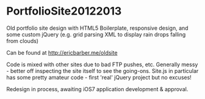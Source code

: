 PortfolioSite20122013
=====================

Old portfolio site design with HTML5 Boilerplate, responsive design, and some custom jQuery (e.g. grid parsing XML to display rain drops falling from clouds)

Can be found at http://ericbarber.me/oldsite

Code is mixed with other sites due to bad FTP pushes, etc. Generally messy - better off inspecting the site itself to see the going-ons. Site.js in particular has some pretty amateur code - first 'real' jQuery project but no excuses!

Redesign in process, awaiting iOS7 application development & approval.
